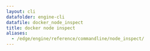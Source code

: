 ```yaml
---
layout: cli
datafolder: engine-cli
datafile: docker_node_inspect
title: docker node inspect
aliases:
  - /edge/engine/reference/commandline/node_inspect/
---
```

<!--
This page is automatically generated from Docker's source code. If you want to
suggest a change to the text that appears here, open a ticket or pull request
in the source repository on GitHub:

https://github.com/docker/cli
-->
